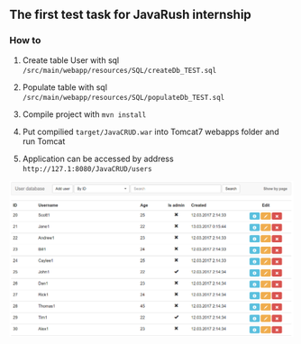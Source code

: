 ## The first test task for JavaRush internship ##

### How to ###

 1. Create table User with sql `/src/main/webapp/resources/SQL/createDb_TEST.sql`

 2. Populate table with sql `/src/main/webapp/resources/SQL/populateDb_TEST.sql`

 3. Compile project with `mvn install`

 4. Put compilied `target/JavaCRUD.war` into Tomcat7 webapps folder and run Tomcat

 5. Application can be accessed by address `http://127.1:8080/JavaCRUD/users`
 
 ![Mainpage image](example.png)